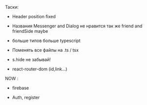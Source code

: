 Таски:

- Header position fixed
- Названия Messenger and Dialog не нравится      так же friend and friendSide maybe
- больше типов больше typescript

- Поменять все файлы на .ts / tsx

- s.hide не забывай!

- react-router-dom (id,link...)

NOW :

- firebase

- Auth, register
